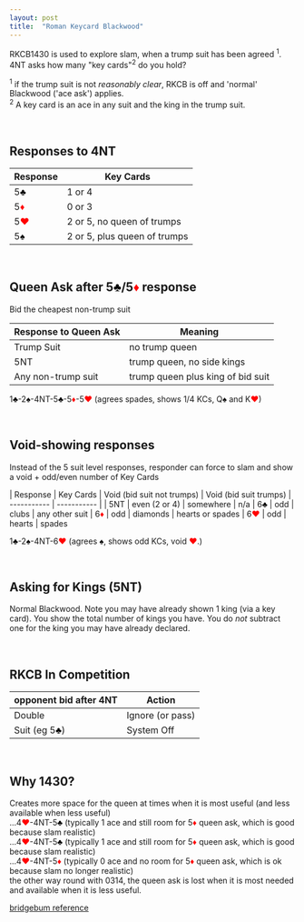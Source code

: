 ```yaml
---
layout: post
title:  "Roman Keycard Blackwood"
---
```

RKCB1430 is used to explore slam, when a trump suit has been agreed <sup>1</sup>.<br>
4NT asks how many "key cards"<sup>2</sup> do you hold?

<sup>1</sup> if the trump suit is not *reasonably clear*, RKCB is off and 'normal' Blackwood ('ace ask') applies.<br>
<sup>2</sup> A key card is an ace in any suit and the king in the trump suit.

<br>

## Responses to 4NT

| Response | Key Cards |
| ----------- | ----------- |
| 5<font style='color:black;'>&clubs;</font> | 1 or 4 |
| 5<font style='color:red;'>&diams;</font> | 0 or 3  |
| 5<font style='color:red;'>&hearts;</font> | 2 or 5, no queen of trumps |
| 5<font style='color:black;'>&spades;</font> | 2 or 5, plus queen of trumps |

<br>

## Queen Ask after 5<font style='color:black;'>&clubs;</font>/5<font style='color:red;'>&diams;</font> response
Bid the cheapest non-trump suit

| Response to Queen Ask | Meaning |
| ----------- | ----------- |
| Trump Suit | no trump queen |
| 5NT | trump queen, no side kings  |
| Any non-trump suit | trump queen plus king of bid suit |

1<font style='color:black;'>&clubs;</font>-2<font style='color:black;'>&spades;</font>-4NT-5<font style='color:black;'>&clubs;</font>-5<font style='color:red;'>&diams;</font>-5<font style='color:red;'>&hearts;</font> (agrees spades, shows 1/4 KCs, Q<font style='color:black;'>&spades;</font> and K<font style='color:red;'>&hearts;</font>)

<br>

## Void-showing responses

Instead of the 5 suit level responses, responder can force to slam and show a void + odd/even number of Key Cards

| Response | Key Cards | Void (bid suit not trumps) | Void (bid suit trumps)
| ----------- | ----------- |
| 5NT | even (2 or 4) | somewhere | n/a
| 6<font style='color:black;'>&clubs;</font> | odd | clubs | any other suit
| 6<font style='color:red;'>&diams;</font> | odd  | diamonds | hearts or spades
| 6<font style='color:red;'>&hearts;</font> | odd | hearts | spades

1<font style='color:black;'>&clubs;</font>-2<font style='color:black;'>&spades;</font>-4NT-6<font style='color:red;'>&hearts;</font> (agrees <font style='color:black;'>&spades;</font>, shows odd KCs, void <font style='color:red;'>&hearts;</font>.)

<br>

## Asking for Kings (5NT)
Normal Blackwood. Note you may have already shown 1 king (via a key card). You show the total number of kings you have. You do _not_ subtract one for the king you may have already declared. 

<br>

## RKCB In Competition

| opponent bid after 4NT | Action | 
| ----------- | ----------- |
| Double | Ignore (or pass) |
| Suit (eg 5<font style='color:black;'>&clubs;</font>) | System Off |

<br>

## Why 1430?
Creates more space for the queen at times when it is most useful (and less available when less useful)<br>
...4<font style='color:red;'>&hearts;</font>-4NT-5<font style='color:black;'>&clubs;</font> (typically 1 ace and still room for 5<font style='color:red;'>&diams;</font> queen ask, which is good because slam realistic)<br>
...4<font style='color:red;'>&hearts;</font>-4NT-5<font style='color:black;'>&clubs;</font> (typically 1 ace and still room for 5<font style='color:red;'>&diams;</font> queen ask, which is good because slam realistic)<br>
...4<font style='color:red;'>&hearts;</font>-4NT-5<font style='color:red;'>&diams;</font> (typically 0 ace and no room for 5<font style='color:red;'>&diams;</font> queen ask, which is ok because slam no longer realistic)<br>
the other way round with 0314, the queen ask is lost when it is most needed and available when it is less useful.

[bridgebum reference](https://www.bridgebum.com/roman_key_card_blackwood.php)



